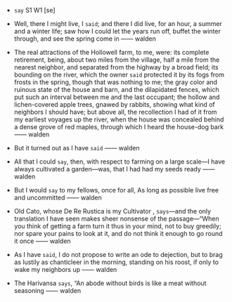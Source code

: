- `say` S1 W1 [se]



-  Well, there I might live, I `said`; and there I did live, for an hour, a summer and a winter life; saw how I could let the years run off, buffet the winter through, and see the spring come in —— walden

- The real attractions of the Hollowell farm, to me, were: its complete retirement, being, about two miles from the village, half a mile from the nearest neighbor, and separated from the highway by a broad field; its bounding on the river, which the owner `said` protected it by its fogs from frosts in the spring, though that was nothing to me; the gray color and ruinous state of the house and barn, and the dilapidated fences, which put such an interval between me and the last occupant; the hollow and lichen-covered apple trees, gnawed by rabbits, showing what kind of neighbors I should have; but above all, the recollection I had of it from my earliest voyages up the river, when the house was concealed behind a dense grove of red maples, through which I heard the house-dog bark —— walden

-  But it turned out as I have `said` —— walden

- All that I could `say`, then, with respect to farming on a large scale﻿—I have always cultivated a garden﻿—was, that I had had my seeds ready —— walden

-  But I would `say` to my fellows, once for all, As long as possible live free and uncommitted —— walden

- Old Cato, whose De Re Rustica is my Cultivator , `says`—and the only translation I have seen makes sheer nonsense of the passage﻿—“When you think of getting a farm turn it thus in your mind, not to buy greedily; nor spare your pains to look at it, and do not think it enough to go round it once —— walden

-  As I have `said`, I do not propose to write an ode to dejection, but to brag as lustily as chanticleer in the morning, standing on his roost, if only to wake my neighbors up —— walden

-  The Harivansa `says`, “An abode without birds is like a meat without seasoning —— walden